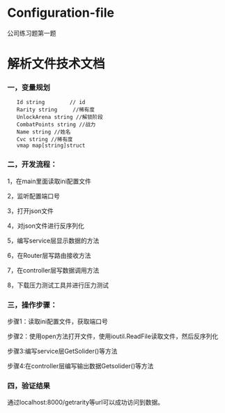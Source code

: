 # Configuration-file
公司练习题第一题

# 解析文件技术文档

### 一，变量规划

```
   Id string        // id
   Rarity string     //稀有度
   UnlockArena string //解锁阶段
   CombatPoints string //战力
   Name string //姓名
   Cvc string //稀有度
   vmap map[string]struct 

```

### 二，开发流程：



1，在main里面读取ini配置文件

2，监听配置端口号

3，打开json文件

4，对json文件进行反序列化

5，编写service层显示数据的方法

6，在Router层写路由接收方法

7，在controller层写数据调用方法

8，下载压力测试工具并进行压力测试

### 三，操作步骤：



步骤1：读取ini配置文件，获取端口号

步骤2：使用open方法打开文件，使用ioutil.ReadFile读取文件，然后反序列化

步骤3:编写service层GetSolider()等方法

步骤4:在controller层编写输出数据Getsolider()等方法

### 四，验证结果

通过localhost:8000/getrarity等url可以成功访问到数据。


